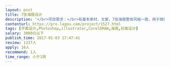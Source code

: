 ```yaml
---                
layout: post       
title: 7张海报设计           
description: '</br>项目需求：</br>有基本素材、文案，7张海报整体风格一致，用于微信、微博传播</br>前三张，需要在1月6日前完成终稿，其余作品在1月15日交付终稿即可</br>设计7张海报分别为：</br>1.全产品新品上市推广 一张</br>2.重点主推产品 一张</br>3.狗粮推广 一张</br>4.猫粮推广 一张</br>5.春节推广 两张</br>6.情人节推广 一张</br>'     
contenturl: https://pro.lagou.com/project/1527.html      
tags: [平面设计,Photoshop,illustrator,CorelDRAW,海报,封面设计]            
salary: 3000元以下          
publish_time: 2017-01-03 17:47:41         
review: 1337人                   
apply: 16人                   
recommend: 1人                   
time_range: 小于1周              
---                 
```

